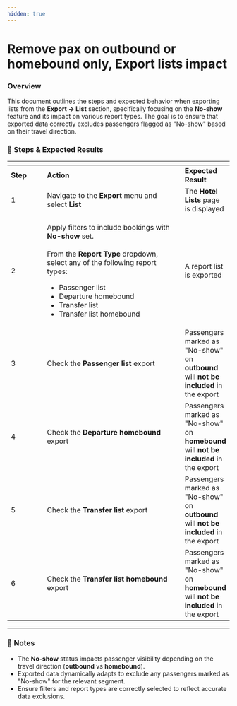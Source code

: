 ```yaml
---
hidden: true
---
```


# Remove pax on outbound or homebound only, Export lists impact

### Overview

This document outlines the steps and expected behavior when exporting lists from the **Export → List** section, specifically focusing on the **No-show** feature and its impact on various report types. The goal is to ensure that exported data correctly excludes passengers flagged as "No-show" based on their travel direction.

### 🔧 Steps & Expected Results

<table data-header-hidden><thead><tr><th width="76.5"></th><th width="360"></th><th></th></tr></thead><tbody><tr><td><strong>Step</strong></td><td><strong>Action</strong></td><td><strong>Expected Result</strong></td></tr><tr><td>1</td><td>Navigate to the <strong>Export</strong> menu and select <strong>List</strong></td><td>The <strong>Hotel Lists</strong> page is displayed</td></tr><tr><td>2</td><td><p>Apply filters to include bookings with <strong>No-show</strong> set.<br><br>From the <strong>Report Type</strong> dropdown, select any of the following report types:</p><ul><li>Passenger list</li><li>Departure homebound</li><li>Transfer list</li><li>Transfer list homebound</li></ul></td><td>A report list is exported</td></tr><tr><td>3</td><td>Check the <strong>Passenger list</strong> export</td><td>Passengers marked as "No-show" on <strong>outbound</strong> will <strong>not be included</strong> in the export</td></tr><tr><td>4</td><td>Check the <strong>Departure homebound</strong> export</td><td>Passengers marked as "No-show" on <strong>homebound</strong> will <strong>not be included</strong> in the export</td></tr><tr><td>5</td><td>Check the <strong>Transfer list</strong> export</td><td>Passengers marked as "No-show" on <strong>outbound</strong> will <strong>not be included</strong> in the export</td></tr><tr><td>6</td><td>Check the <strong>Transfer list homebound</strong> export</td><td>Passengers marked as "No-show" on <strong>homebound</strong> will <strong>not be included</strong> in the export</td></tr></tbody></table>

***

### 📌 Notes

* The **No-show** status impacts passenger visibility depending on the travel direction (**outbound** vs **homebound**).
* Exported data dynamically adapts to exclude any passengers marked as "No-show" for the relevant segment.
* Ensure filters and report types are correctly selected to reflect accurate data exclusions.
